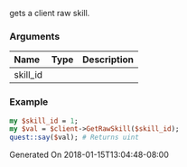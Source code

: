 gets a client raw skill.
### Arguments
**Name**|**Type**|**Description**
:---|:---|:---
skill_id||

### Example

```perl
my $skill_id = 1;
my $val = $client->GetRawSkill($skill_id);
quest::say($val); # Returns uint
```


Generated On 2018-01-15T13:04:48-08:00
